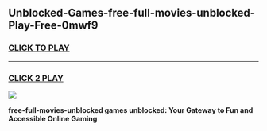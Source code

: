 
## Unblocked-Games-free-full-movies-unblocked-Play-Free-0mwf9
<h3>
<a href="https://premium76.site?title=free-full-movies-unblocked&ref=23A">CLICK TO PLAY</a></h3>
<hr>

<h3>
<a href="https://premium76.site?title=free-full-movies-unblocked&ref=23A">CLICK 2 PLAY</a>
  
</h3>

<a href="https://premium76.site?title=free-full-movies-unblocked&ref=23A"><img src="https://clearcache.store/games.png"></a>


**free-full-movies-unblocked games unblocked: Your Gateway to Fun and Accessible Online Gaming**
